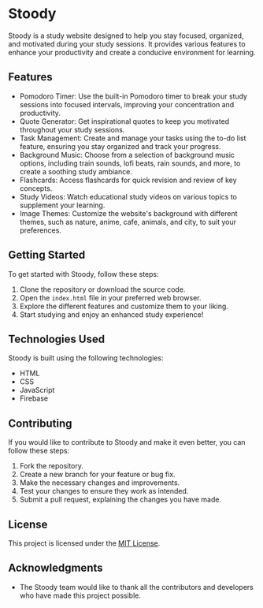 # Stoody

Stoody is a study website designed to help you stay focused, organized, and motivated during your study sessions. It provides various features to enhance your productivity and create a conducive environment for learning.

## Features

- Pomodoro Timer: Use the built-in Pomodoro timer to break your study sessions into focused intervals, improving your concentration and productivity.
- Quote Generator: Get inspirational quotes to keep you motivated throughout your study sessions.
- Task Management: Create and manage your tasks using the to-do list feature, ensuring you stay organized and track your progress.
- Background Music: Choose from a selection of background music options, including train sounds, lofi beats, rain sounds, and more, to create a soothing study ambiance.
- Flashcards: Access flashcards for quick revision and review of key concepts.
- Study Videos: Watch educational study videos on various topics to supplement your learning.
- Image Themes: Customize the website's background with different themes, such as nature, anime, cafe, animals, and city, to suit your preferences.

## Getting Started

To get started with Stoody, follow these steps:

1. Clone the repository or download the source code.
2. Open the `index.html` file in your preferred web browser.
3. Explore the different features and customize them to your liking.
4. Start studying and enjoy an enhanced study experience!

## Technologies Used

Stoody is built using the following technologies:

- HTML
- CSS
- JavaScript
- Firebase

## Contributing

If you would like to contribute to Stoody and make it even better, you can follow these steps:

1. Fork the repository.
2. Create a new branch for your feature or bug fix.
3. Make the necessary changes and improvements.
4. Test your changes to ensure they work as intended.
5. Submit a pull request, explaining the changes you have made.

## License

This project is licensed under the [MIT License](https://opensource.org/licenses/MIT).

## Acknowledgments

- The Stoody team would like to thank all the contributors and developers who have made this project possible.
